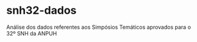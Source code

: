 # snh32-dados
Análise dos dados referentes aos Simpósios Temáticos aprovados para o 32º SNH da ANPUH

